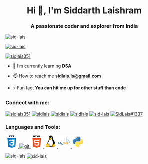 <h1 align="center">Hi 👋, I'm Siddarth Laishram</h1>
<h3 align="center">A passionate coder and explorer from India</h3>

<p align="left"> <img src="https://komarev.com/ghpvc/?username=sid-lais&label=Profile%20views&color=0e75b6&style=flat" alt="sid-lais" /> </p>

<p align="left"> <a href="https://github.com/ryo-ma/github-profile-trophy"><img src="https://github-profile-trophy.vercel.app/?username=sid-lais" alt="sid-lais" /></a> </p>

<p align="left"> <a href="https://twitter.com/sidlais351" target="blank"><img src="https://img.shields.io/twitter/follow/sidlais351?logo=twitter&style=for-the-badge" alt="sidlais351" /></a> </p>

- 🌱 I’m currently learning **DSA**

- 📫 How to reach me **sidlais.ls@gmail.com**

- ⚡ Fun fact **You can hit me up for other stuff than code**

<h3 align="left">Connect with me:</h3>
<p align="left">
<a href="https://twitter.com/sidlais351" target="blank"><img align="center" src="https://raw.githubusercontent.com/rahuldkjain/github-profile-readme-generator/master/src/images/icons/Social/twitter.svg" alt="sidlais351" height="30" width="40" /></a>
<a href="https://linkedin.com/in/sidlais" target="blank"><img align="center" src="https://raw.githubusercontent.com/rahuldkjain/github-profile-readme-generator/master/src/images/icons/Social/linked-in-alt.svg" alt="sidlais" height="30" width="40" /></a>
<a href="https://stackoverflow.com/users/sidlais" target="blank"><img align="center" src="https://raw.githubusercontent.com/rahuldkjain/github-profile-readme-generator/master/src/images/icons/Social/stack-overflow.svg" alt="sidlais" height="30" width="40" /></a>
<a href="https://instagram.com/sidlais" target="blank"><img align="center" src="https://raw.githubusercontent.com/rahuldkjain/github-profile-readme-generator/master/src/images/icons/Social/instagram.svg" alt="sidlais" height="30" width="40" /></a>
<a href="https://www.leetcode.com/sid-lais" target="blank"><img align="center" src="https://raw.githubusercontent.com/rahuldkjain/github-profile-readme-generator/master/src/images/icons/Social/leet-code.svg" alt="sid-lais" height="30" width="40" /></a>
<a href="https://discord.gg/SidLais#1337" target="blank"><img align="center" src="https://raw.githubusercontent.com/rahuldkjain/github-profile-readme-generator/master/src/images/icons/Social/discord.svg" alt="SidLais#1337" height="30" width="40" /></a>
</p>

<h3 align="left">Languages and Tools:</h3>
<p align="left"> <a href="https://www.w3schools.com/css/" target="_blank"> <img src="https://raw.githubusercontent.com/devicons/devicon/master/icons/css3/css3-original-wordmark.svg" alt="css3" width="40" height="40"/> </a> <a href="https://git-scm.com/" target="_blank"> <img src="https://www.vectorlogo.zone/logos/git-scm/git-scm-icon.svg" alt="git" width="40" height="40"/> </a> <a href="https://www.w3.org/html/" target="_blank"> <img src="https://raw.githubusercontent.com/devicons/devicon/master/icons/html5/html5-original-wordmark.svg" alt="html5" width="40" height="40"/> </a> <a href="https://www.linux.org/" target="_blank"> <img src="https://raw.githubusercontent.com/devicons/devicon/master/icons/linux/linux-original.svg" alt="linux" width="40" height="40"/> </a> <a href="https://www.mysql.com/" target="_blank"> <img src="https://raw.githubusercontent.com/devicons/devicon/master/icons/mysql/mysql-original-wordmark.svg" alt="mysql" width="40" height="40"/> </a> <a href="https://www.python.org" target="_blank"> <img src="https://raw.githubusercontent.com/devicons/devicon/master/icons/python/python-original.svg" alt="python" width="40" height="40"/> </a> </p>

<p><img align="left" src="https://github-readme-stats.vercel.app/api/top-langs?username=sid-lais&show_icons=true&locale=en&layout=compact" alt="sid-lais" /></p>

<p>&nbsp;<img align="center" src="https://github-readme-stats.vercel.app/api?username=sid-lais&show_icons=true&locale=en" alt="sid-lais" /></p>
